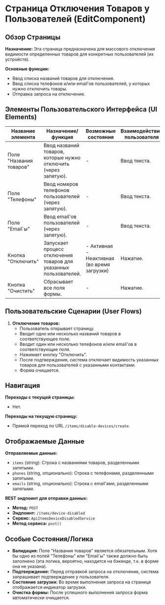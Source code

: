 # Страница Отключения Товаров у Пользователей (EditComponent)

## Обзор Страницы

**Назначение:** Эта страница предназначена для массового отключения видимости определенных товаров для конкретных пользователей (их устройств).

**Основные функции:**
-   Ввод списка названий товаров для отключения.
-   Ввод списка телефонов и/или email'ов пользователей, у которых нужно отключить товары.
-   Отправка запроса на отключение.

## Элементы Пользовательского Интерфейса (UI Elements)

| Название элемента | Назначение/функция | Возможные состояния | Взаимодействие пользователя |
| --- | --- | --- | --- |
| Поле "Названия товаров" | Ввод названий товаров, которые нужно отключить (через запятую). | - | Ввод текста. |
| Поле "Телефоны" | Ввод номеров телефонов пользователей (через запятую). | - | Ввод текста. |
| Поле "Email`ы" | Ввод email'ов пользователей (через запятую). | - | Ввод текста. |
| Кнопка "Отключить" | Запускает процесс отключения товаров для указанных пользователей. | - Активная<br>- Неактивная (во время загрузки) | Нажатие. |
| Кнопка "Очистить" | Сбрасывает все поля формы. | - | Нажатие. |

## Пользовательские Сценарии (User Flows)

1.  **Отключение товаров:**
    -   Пользователь открывает страницу.
    -   Вводит одно или несколько названий товаров в соответствующее поле.
    -   Вводит один или несколько телефонов и/или email'ов в соответствующие поля.
    -   Нажимает кнопку "Отключить".
    -   После подтверждения, система отключает видимость указанных товаров для пользователей с указанными контактами.
    -   Форма очищается.

## Навигация

**Переходы с текущей страницы:**
-   Нет.

**Переходы на текущую страницу:**
-   Прямой переход по URL `/items/disable-devices/create`.

## Отображаемые Данные

**Отправляемые данные:**
-   `items` (string): Строка с названиями товаров, разделенными запятыми.
-   `phones` (string, опционально): Строка с телефонами, разделенными запятыми.
-   `emails` (string, опционально): Строка с email'ами, разделенными запятыми.

**REST эндпоинт для отправки данных:**
-   **Метод:** `POST`
-   **Эндпоинт:** `/items/device-disabled`
-   **Сервис:** `ApiItemsDeviceDisabledService`
-   **Метод сервиса:** `post()`

## Особые Состояния/Логика

-   **Валидация:** Поле "Названия товаров" является обязательным. Хотя бы одно из полей "Телефоны" или "Email`ы" также должно быть заполнено (эта логика, вероятно, находится на бэкенде, т.к. в форме она не указана).
-   **Подтверждение:** Перед отправкой запроса на отключение, система запрашивает подтверждение у пользователя.
-   **Состояние загрузки:** Во время выполнения запроса на странице отображается индикатор загрузки.
-   **Очистка формы:** После успешного выполнения запроса форма автоматически очищается.
